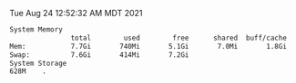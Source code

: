 Tue Aug 24 12:52:32 AM MDT 2021
```bash
System Memory
               total        used        free      shared  buff/cache   available
Mem:           7.7Gi       740Mi       5.1Gi       7.0Mi       1.8Gi       6.6Gi
Swap:          7.6Gi       414Mi       7.2Gi
System Storage
628M	.
```
